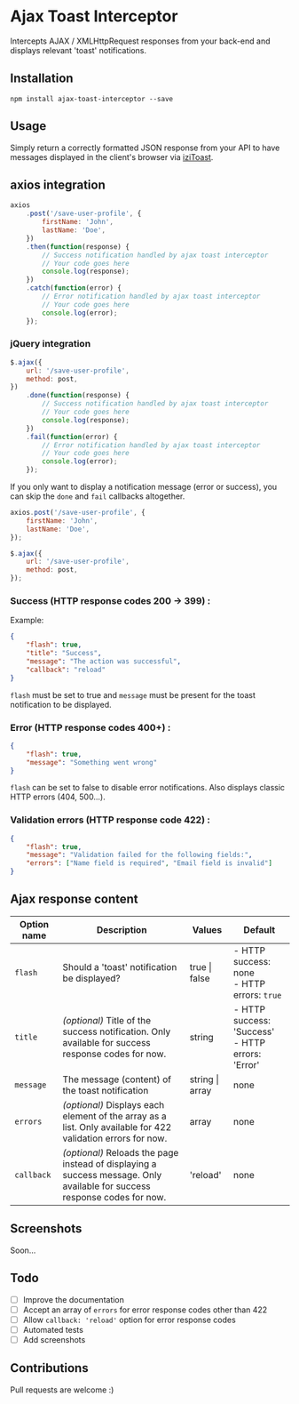 # Ajax Toast Interceptor

Intercepts AJAX / XMLHttpRequest responses from your back-end and displays relevant 'toast' notifications.

## Installation

    npm install ajax-toast-interceptor --save

## Usage

Simply return a correctly formatted JSON response from your API to have messages displayed in the client's browser via [iziToast](https://github.com/marcelodolza/iziToast).

## axios integration

```javascript
axios
    .post('/save-user-profile', {
        firstName: 'John',
        lastName: 'Doe',
    })
    .then(function(response) {
        // Success notification handled by ajax toast interceptor
        // Your code goes here
        console.log(response);
    })
    .catch(function(error) {
        // Error notification handled by ajax toast interceptor
        // Your code goes here
        console.log(error);
    });
```

### jQuery integration

```javascript
$.ajax({
    url: '/save-user-profile',
    method: post,
})
    .done(function(response) {
        // Success notification handled by ajax toast interceptor
        // Your code goes here
        console.log(response);
    })
    .fail(function(error) {
        // Error notification handled by ajax toast interceptor
        // Your code goes here
        console.log(error);
    });
```

If you only want to display a notification message (error or success), you can skip the `done` and `fail` callbacks altogether.

```javascript
axios.post('/save-user-profile', {
    firstName: 'John',
    lastName: 'Doe',
});
```

```javascript
$.ajax({
    url: '/save-user-profile',
    method: post,
});
```

### Success (HTTP response codes 200 -> 399) :

Example:

```json
{
    "flash": true,
    "title": "Success",
    "message": "The action was successful",
    "callback": "reload"
}
```

`flash` must be set to true and `message` must be present for the toast notification to be displayed.

### Error (HTTP response codes 400+) :

```json
{
    "flash": true,
    "message": "Something went wrong"
}
```

`flash` can be set to false to disable error notifications.
Also displays classic HTTP errors (404, 500...).

### Validation errors (HTTP response code 422) :

```json
{
    "flash": true,
    "message": "Validation failed for the following fields:",
    "errors": ["Name field is required", "Email field is invalid"]
}
```

## Ajax response content

| Option name | Description                                                                                                               | Values          | Default                                                |
| ----------- | ------------------------------------------------------------------------------------------------------------------------- | --------------- | ------------------------------------------------------ |
| `flash`     | Should a 'toast' notification be displayed?                                                                               | true \| false   | - HTTP success: none <br />- HTTP errors: `true`       |
| `title`     | _(optional)_ Title of the success notification. Only available for success response codes for now.                        | string          | - HTTP success: 'Success' <br />- HTTP errors: 'Error' |
| `message`   | The message (content) of the toast notification                                                                           | string \| array | none                                                   |
| `errors`    | _(optional)_ Displays each element of the array as a list. Only available for 422 validation errors for now.              | array           | none                                                   |
| `callback`  | _(optional)_ Reloads the page instead of displaying a success message. Only available for success response codes for now. | 'reload'        | none                                                   |

## Screenshots

Soon...

## Todo

-   [ ] Improve the documentation
-   [ ] Accept an array of `errors` for error response codes other than 422
-   [ ] Allow `callback: 'reload'` option for error response codes
-   [ ] Automated tests
-   [ ] Add screenshots

## Contributions

Pull requests are welcome :)
